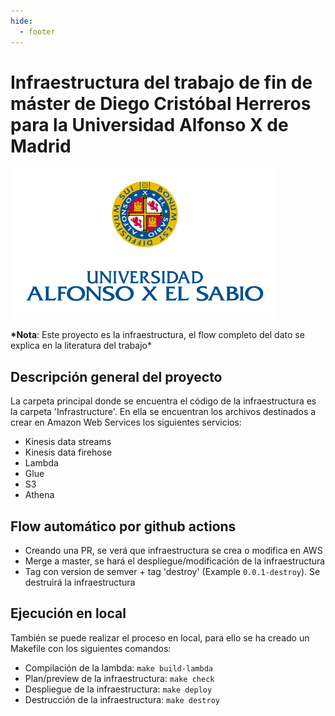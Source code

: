 ```yaml
---
hide:
  - footer
---
```


# **Infraestructura del trabajo de fin de máster de Diego Cristóbal Herreros para la Universidad Alfonso X de Madrid**

![Logo-UAX](images/Logo-UAX.png)

**\*Nota**: Este proyecto es la infraestructura, el flow completo del dato se explica en la literatura del trabajo\*

## Descripción general del proyecto

La carpeta principal donde se encuentra el código de la infraestructura es la carpeta 'Infrastructure'. En ella se encuentran los archivos destinados a crear en Amazon Web Services los siguientes servicios:

- Kinesis data streams
- Kinesis data firehose
- Lambda
- Glue
- S3
- Athena

## Flow automático por github actions

- Creando una PR, se verá que infraestructura se crea o modifica en AWS
- Merge a master, se hará el despliegue/modificación de la infraestructura
- Tag con version de semver + tag 'destroy' (Example `0.0.1-destroy`). Se destruirá la infraestructura

## Ejecución en local

También se puede realizar el proceso en local, para ello se ha creado un Makefile con los siguientes comandos:

- Compilación de la lambda: `make build-lambda`
- Plan/preview de la infraestructura: `make check`
- Despliegue de la infraestructura: `make deploy`
- Destrucción de la infraestructura: `make destroy`
